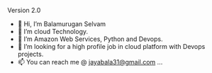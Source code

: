 Version 2.0
- 👋 Hi, I’m Balamurugan Selvam
- 👀 I’m cloud Technology.
- 🌱 I’m Amazon Web Services, Python and Devops.
- 💞️ I’m looking for a high profile job in cloud platform with Devops projects.
- 📫 You can reach me @ jayabala31@gmail.com ...

<!---
jayabala31/jayabala31 is a ✨ special ✨ repository because its `README.md` (this file) appears on your GitHub profile.
You can click the Preview link to take a look at your changes.

--->
